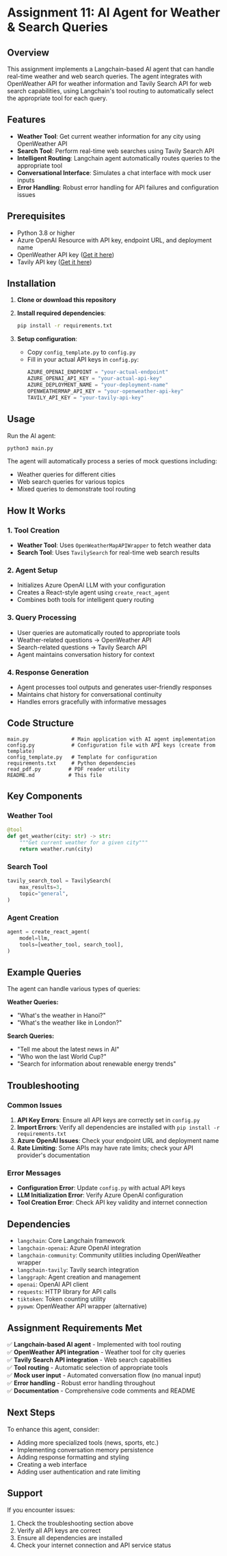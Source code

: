 # Assignment 11: AI Agent for Weather & Search Queries

## Overview

This assignment implements a Langchain-based AI agent that can handle real-time weather and web search queries. The agent integrates with OpenWeather API for weather information and Tavily Search API for web search capabilities, using Langchain's tool routing to automatically select the appropriate tool for each query.

## Features

- **Weather Tool**: Get current weather information for any city using OpenWeather API
- **Search Tool**: Perform real-time web searches using Tavily Search API
- **Intelligent Routing**: Langchain agent automatically routes queries to the appropriate tool
- **Conversational Interface**: Simulates a chat interface with mock user inputs
- **Error Handling**: Robust error handling for API failures and configuration issues

## Prerequisites

- Python 3.8 or higher
- Azure OpenAI Resource with API key, endpoint URL, and deployment name
- OpenWeather API key ([Get it here](https://openweathermap.org/api))
- Tavily API key ([Get it here](https://app.tavily.com/))

## Installation

1. **Clone or download this repository**

2. **Install required dependencies**:
   ```bash
   pip install -r requirements.txt
   ```

3. **Setup configuration**:
   - Copy `config_template.py` to `config.py`
   - Fill in your actual API keys in `config.py`:
     ```python
     AZURE_OPENAI_ENDPOINT = "your-actual-endpoint"
     AZURE_OPENAI_API_KEY = "your-actual-api-key"
     AZURE_DEPLOYMENT_NAME = "your-deployment-name"
     OPENWEATHERMAP_API_KEY = "your-openweather-api-key"
     TAVILY_API_KEY = "your-tavily-api-key"
     ```

## Usage

Run the AI agent:

```bash
python3 main.py
```

The agent will automatically process a series of mock questions including:
- Weather queries for different cities
- Web search queries for various topics
- Mixed queries to demonstrate tool routing

## How It Works

### 1. Tool Creation
- **Weather Tool**: Uses `OpenWeatherMapAPIWrapper` to fetch weather data
- **Search Tool**: Uses `TavilySearch` for real-time web search results

### 2. Agent Setup
- Initializes Azure OpenAI LLM with your configuration
- Creates a React-style agent using `create_react_agent`
- Combines both tools for intelligent query routing

### 3. Query Processing
- User queries are automatically routed to appropriate tools
- Weather-related questions → OpenWeather API
- Search-related questions → Tavily Search API
- Agent maintains conversation history for context

### 4. Response Generation
- Agent processes tool outputs and generates user-friendly responses
- Maintains chat history for conversational continuity
- Handles errors gracefully with informative messages

## Code Structure

```
main.py              # Main application with AI agent implementation
config.py            # Configuration file with API keys (create from template)
config_template.py   # Template for configuration
requirements.txt     # Python dependencies
read_pdf.py         # PDF reader utility
README.md           # This file
```

## Key Components

### Weather Tool
```python
@tool
def get_weather(city: str) -> str:
    """Get current weather for a given city"""
    return weather.run(city)
```

### Search Tool
```python
tavily_search_tool = TavilySearch(
    max_results=3,
    topic="general",
)
```

### Agent Creation
```python
agent = create_react_agent(
    model=llm,
    tools=[weather_tool, search_tool],
)
```

## Example Queries

The agent can handle various types of queries:

**Weather Queries:**
- "What's the weather in Hanoi?"
- "What's the weather like in London?"

**Search Queries:**
- "Tell me about the latest news in AI"
- "Who won the last World Cup?"
- "Search for information about renewable energy trends"

## Troubleshooting

### Common Issues

1. **API Key Errors**: Ensure all API keys are correctly set in `config.py`
2. **Import Errors**: Verify all dependencies are installed with `pip install -r requirements.txt`
3. **Azure OpenAI Issues**: Check your endpoint URL and deployment name
4. **Rate Limiting**: Some APIs may have rate limits; check your API provider's documentation

### Error Messages

- **Configuration Error**: Update `config.py` with actual API keys
- **LLM Initialization Error**: Verify Azure OpenAI configuration
- **Tool Creation Error**: Check API key validity and internet connection

## Dependencies

- `langchain`: Core Langchain framework
- `langchain-openai`: Azure OpenAI integration
- `langchain-community`: Community utilities including OpenWeather wrapper
- `langchain-tavily`: Tavily search integration
- `langgraph`: Agent creation and management
- `openai`: OpenAI API client
- `requests`: HTTP library for API calls
- `tiktoken`: Token counting utility
- `pyowm`: OpenWeather API wrapper (alternative)

## Assignment Requirements Met

✅ **Langchain-based AI agent** - Implemented with tool routing  
✅ **OpenWeather API integration** - Weather tool for city queries  
✅ **Tavily Search API integration** - Web search capabilities  
✅ **Tool routing** - Automatic selection of appropriate tools  
✅ **Mock user input** - Automated conversation flow (no manual input)  
✅ **Error handling** - Robust error handling throughout  
✅ **Documentation** - Comprehensive code comments and README  

## Next Steps

To enhance this agent, consider:
- Adding more specialized tools (news, sports, etc.)
- Implementing conversation memory persistence
- Adding response formatting and styling
- Creating a web interface
- Adding user authentication and rate limiting

## Support

If you encounter issues:
1. Check the troubleshooting section above
2. Verify all API keys are correct
3. Ensure all dependencies are installed
4. Check your internet connection and API service status
